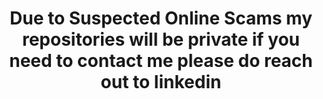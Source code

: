 <h1 align="center">Due to Suspected Online Scams my repositories will be private if you need to contact me please do reach out to linkedin </h1>

 





